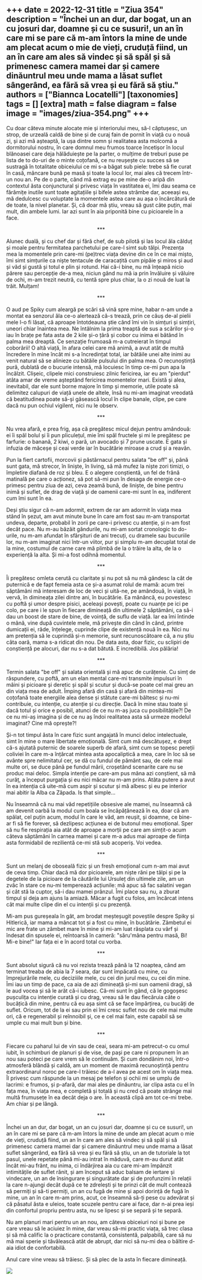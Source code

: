 
+++
date = 2022-12-31
title = "Ziua 354"
description = "Închei un an dur, dar bogat, un an cu josuri dar, doamne și cu ce susuri!, un an în care mi se pare că m-am întors la mine de unde am plecat acum o mie de vieți, cruduță fiind, un an în care am ales să vindec și să spăl și să primenesc camera mamei dar și camere dinăuntrul meu unde mama a lăsat suflet sângerând, ea fără să vrea și eu fără să știu."
authors = ["Biannca Locatelli"]
[taxonomies]
tags = []
[extra]
math = false
diagram = false
image = "images/ziua-354.png"
+++
---

Cu doar câteva minute alocate mie și interiorului meu, să-l căptușesc, un strop, de urzeală caldă de bine și de curaj fain de pornit în viață cu o nouă zi, și azi mă așteaptă, la ușa dintre somn și realitatea asta molcomă a dormitorului nostru, în care domnul meu frumos toarce încetișor în locul blănoasei care deja hălăduiește pe la parter, o mulțime de treburi puse pe lista de to do-uri de o minte coțofană, ce nu reușește cu succes să se sustragă în totalitate obiceiului ce mi s-a băgat sub piele: trebe să fie curat în casă, mâncare bună pe masă și toate la locul lor, mai ales că trecem într-un nou an. Pe de o parte, când mă extrag eu pe mine de-o aripă din contextul ăsta conjunctural și privesc viața în vastitatea ei, îmi dau seama ce fărâmițe inutile sunt toate agitațiile și bifele astea strâmbe dar, aceeași eu, mă dedulcesc cu voluptate la momentele astea care au așa o încărcătură de de toate, la nivel planetar. Și, că doar mă știu, vreau să gust câte puțin, mai mult, din ambele lumi. Iar azi sunt în aia priponită bine cu picioarele în a face.

<p style="text-align: center;">***</p>

Alunec duală, și cu chef dar și fără chef, de sub pilotă și las locul ăla călduț și moale pentru fermitatea parchetului pe care-l simt sub tălpi. Prezența mea la momentele prin care-mi (pe)trec viața devine din ce în ce mai mișto, îmi simt simțurile ca niște tentacule de caracațită cum pipăie și miros și aud și văd și gustă și totul e plin și rotund. Hai că-i bine, nu mă înțeapă nicio părere sau percepție de-a mea, niciun gând nu mă ia prin învăluire și văluire de ochi, m-am trezit neutră, cu tentă spre plus chiar, la o zi nouă de luat la trăit. Mulțam!

<p style="text-align: center;">***</p>

O aud pe Spiky cum aleargă pe scări să vină spre mine, habar n-am unde a montat ea senzorul ăla ce-o alertează că-s trează, prin ce căuș de-al pielii mele l-o fi lăsat, că aproape întotdeauna știe când îmi vin în simțuri și simțiri, uneori chiar înaintea mea. Ne întâlnim la prima treaptă de sus a scărilor și-o iau în brațe pe fata asta de 2 kile și-o țâră și cobor cu inima ei bătând în palma mea dreaptă. Ce senzație frumoasă m-a cutreierat în timpul coborârii! O altă viață, în afara celei care mă animă, a avut atât de multă încredere în mine încât mi s-a încredințat total, iar bătăile unei alte inimi au venit natural să se alinieze cu bătăile pulsului din palma mea. O recunoștință pură, dublată de o bucurie intensă, mă locuiesc în timp ce-mi pun apa la încălzit. Clișeic, clipele mici construiesc zilnic fericirea, iar eu am "pierdut" atâta amar de vreme așteptând fericirea momentelor mari. Există și alea, inevitabil, dar ele sunt borne majore în timp și memorie, utile poate să delimitez calupuri de viață unele de altele, însă nu mi-am imaginat vreodată că beatitudinea poate să-și găsească locul în clipe banale, clipe, pe care dacă nu pun ochiul vigilent, nici nu le observ.

<p style="text-align: center;">***</p>

Nu vrea afară, e prea frig, așa că pregătesc micul dejun pentru amândouă: ei îi spăl bolul și îi pun pliculețul, mie îmi spăl fructele și mi le pregătesc pe farfurie: o banană, 2 kiwi, o pară, un avocado și 7 prune uscate. E gata și infuzia de măceșe și ceai verde iar în bucătărie miroase a crud și a reavăn.

Pun la fiert cartofii, morcovii și păstârnacul pentru salata "be off" și, până sunt gata, mă strecor, în liniște, în living, să mă mufez la niște zori timizi, o împletire diafană de roz și bleu. E o alegere conștientă, un fel de frână matinală pe care o acționez, să pot să-mi pun în desaga de energie ce-o primesc pentru ziua de azi, ceva zeamă bună, de liniște, de bine pentru inimă și suflet, de drag de viață și de oamenii care-mi sunt în ea, indiferent cum îmi sunt în ea.

Deși știu sigur că n-am adormit, extrem de rar am adormit în viața mea stând în șezut, am avut minute bune în care am fost sau m-am transportat undeva, departe, probabil în zorii pe care-i privesc cu atenție, și n-am fost decât pace. Nu m-au bâzâit gândurile, nu mi-am sortat cronologic to do-urile, nu m-am afundat în sfârșituri de ani trecuți, cu dramele sau bucuriile lor, nu m-am imaginat nici într-un viitor, pur și simplu m-am decuplat total de la mine, costumul de carne care mă plimbă de la o trăire la alta, de la o experiență la alta. Și mi-a fost odihnă momentul.

<p style="text-align: center;">***</p>

Îi pregătesc omleta cerută cu claritate și nu pot să nu mă gândesc la cât de puternică e de fapt femeia asta ce și-a asumat rolul de mamă: acum trei săptămâni mă interesam de loc de veci și uită-ne, pe amândouă, în viață, în vervă, în dimineața zilei dintre ani, în bucătărie. Ea mănâncă, eu povestesc cu poftă și umor despre pisici, aceleași povești, poate cu nuanțe pe ici pe colo, pe care i le spun în fiecare dimineață din ultimele 2 săptămâni, ca să-i dau un boost de stare de bine, de voință, de suflu de viață. Iar ea îmi întinde o mână, vine după cuvintele mele, mă privește din când în când, printre dumicații ei, râde, înțelege, cuprinde clipe de existență nouă în ea. Nici nu am pretenția să le cuprindă și-n memorie, sunt recunoscătoare că, a nu știu câta oară, mama s-a ridicat din nou. De data asta, doar fizic, cu sclipiri de conștiență pe alocuri, dar nu s-a dat bătută. E incredibilă. Jos pălăria!

<p style="text-align: center;">***</p>

Termin salata "be off" și salata orientală și mă apuc de curățenie. Cu simț de răspundere, cu poftă, am un elan mental care-mi transmite impulsuri în mâini și picioare și deretic și spăl și scutur și ducă-se poate cel mai greu an din viața mea de adult. Împing afară din casă și afară din mintea-mi coțofană toate energiile alea dense și stătute care-mi băltesc și nu-mi contribuie, cu intenție, cu atenție și cu direcție. Dacă în mine stau toate și dacă totul și orice e posibil, atunci de ce nu m-aș juca cu posibilitățile?! De ce nu mi-aș imagina și de ce nu aș îndoi realitatea asta să urmeze modelul imaginat? Cine mă oprește?!

Și-n tot timpul ăsta în care fizic sunt angajată în munci deloc intelectuale, simt în mine o mare libertate emoțională. Simt cum mă descătușez, e drept că-s ajutată puternic de soarele superb de afară, simt cum se topesc pereții coliviei în care m-a înțârcat mintea asta apocaliptică a mea, care în loc să se avânte spre nelimitatul cer, se dă cu fundul de pământ sau, de cele mai multe ori, se duce până pe fundul mării, croșetând scenarite care nu se produc mai deloc. Simpla intenție pe care-am pus mâna azi conștient, să mă curăț, a început purgația și eu nici măcar nu m-am prins. Atâta putere a avut în ea intenția că uite-mă cum aspir și scutur și mă albesc și eu pe interior mai abitir la Alba ca Zăpada. Is that simple…

Nu înseamnă că nu mai văd repetițiile obsesive ale mamei, nu înseamnă că am devenit oarbă la modul cum boala se încăpățânează în ea, doar că am spălat, cel puțin acum, modul în care le văd, am reușit, și doamne, ce bine-ar fi să fie forever, să dezlipesc acțiunea ei de butonul meu emoțional. Sper să nu fie respirația aia atât de aproape a morții pe care am simțit-o acum câteva săptămâni în carnea mamei și care m-a adus mai aproape de ființa asta formidabil de rezilientă ce-mi stă sub acoperiș. Voi vedea.

<p style="text-align: center;">***</p>

Sunt un melanj de oboseală fizic și un fresh emoțional cum n-am mai avut de ceva timp. Chiar dacă mă dor picioarele, am niște răni pe tălpi și pe la degetele de la picioare de la căutările lui Ursuleț din ultimele zile, am un zvâc în stare ce nu-mi temperează acțiunile: mă apuc să fac salatini vegan și cât stă la cuptor, să-i dau mamei prânzul. Îmi place sau nu, a zburat timpul și deja am ajuns la amiază. Măcar a fugit cu folos, am încărcat intens cât mai multe clipe din el cu intenții și cu prezență.

Mi-am pus gureșeala în gât, am brodat meșteșugit poveștile despre Spiky și Hitlerică, iar mama a mâncat tot și a fost cu mine, în bucătărie. Zâmbetul ei mic are frate un zâmbet mare în mine și mi-am luat răsplata cu vârf și îndesat din spusele ei, reîntoarsă în cameră: "săru'mâna pentru masă, Bi! Mi-e bine!" Iar fața ei e în acord total cu vorba.

<p style="text-align: center;">***</p>

Sunt absolut sigură că nu voi rezista trează până la 12 noaptea, când am terminat treaba de abia la 7 seara, dar sunt împăcată cu mine, cu împrejurările mele, cu deciziiile mele, cu cei din jurul meu, cu cei din mine. Îmi iau un timp de pace, ca aia de azi dimineață și-mi sun oamenii dragi, să le aud vocea și să le arăt că-i iubesc. Că-mi sunt în gând, că le gogoșesc pușculița cu intenție curată și cu drag, vreau să le dau fiecăruia câte o bucățică din mine, pentru că eu așa simt că se face împărțirea, cu bucăți de suflet. Oricum, tot de la ei sau prin ei îmi cresc suflet nou de cele mai multe ori, că e regenerabil și reînnoibil și, ce e cel mai fain, este capabil să se umple cu mai mult bun și bine.

<p style="text-align: center;">***</p>

Fiecare cu paharul lui de vin sau de ceai, seara mi-am petrecut-o cu omul iubit, în schimburi de planuri și de vise, de pași pe care ni propunem în an nou sau poteci pe care vrem să le continuăm. Și cum dondănim noi, într-o atmosferă blândă și caldă, am un moment de maximă recunoștință pentru extraordinarul noroc pe care-l trăiesc de a-l avea pe acest om în viața mea. Îl privesc cum răspunde la un mesaj pe telefon și ochii mi se umplu de lacrimi: e frumos, și p-afară, dar mai ales pe dinăuntru, iar clipa asta cu el în fața mea, în viața mea, e completă și totală și nu cred că poate strânge mai multă frumusețe în ea decât deja o are. În această clipă am tot ce-mi trebe. Am chiar și pe lângă.

<p style="text-align: center;">***</p>

Închei un an dur, dar bogat, un an cu josuri dar, doamne și cu ce susuri!, un an în care mi se pare că m-am întors la mine de unde am plecat acum o mie de vieți, cruduță fiind, un an în care am ales să vindec și să spăl și să primenesc camera mamei dar și camere dinăuntrul meu unde mama a lăsat suflet sângerând, ea fără să vrea și eu fără să știu, un an de tutoriale la tot pasul, unele repetate până mi-au intrat în măduvă, care m-au durut atât încât mi-au frânt, nu inima, ci îndârjirea aia cu care mi-am împânzit intimitățile de suflet rănit, și am început să aduc balsam de iertare și vindecare, un an de însingurare și singurătate dar și de profunzimi în relații la care n-ajungi decât după ce te zdrelești și te prinzi cât de mult contează să permiți și să-ti permiți, un an cu fugă de mine și apoi dorință de fugă în mine, un an în care m-am prins, acut, ce înseamnă să-ți pese cu adevărat și că păsatul ăsta e uleios, toate scuzele pentru care ai face, dar n-ai prea ieși din confortul propriu pentru asta, nu se lipesc și se separă și te separă.

Nu am planuri mari pentru un an nou, am câteva obiceiuri noi și bune pe care vreau să le aciuiez în mine, dar vreau să-mi practic viața, să trec clasa și să mă calific la o practicare constantă, consistentă, palpabilă, care să nu mă mai sperie și tăvălească atât de abrupt, dar nici să nu-mi dea o băltire d-aia idiot de confortabilă.

Anul care vine vreau să trăiesc. Și să plec de la asta în fiecare dimineață.

<div class="flex justify-center">
  <img src="images/354.jpeg" />
</div>
